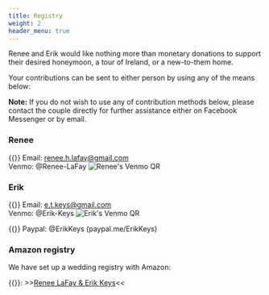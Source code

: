 ```yaml
---
title: Registry
weight: 2
header_menu: true
---
```


Renee and Erik would like nothing more than monetary donations to support their
desired honeymoon, a tour of Ireland, or a new-to-them home.

Your contributions can be sent to either person by using any of the means below:

**Note:** If you do not wish to use any of contribution methods below, please
contact the couple directly for further assistance either on Facebook Messenger
or by email.

### Renee
{{<icon class="fa fa-envelope">}}
Email: [renee.h.lafay@gmail.com](mailto:renee.h-remove.lafay@gmail.com)  
Venmo: @Renee-LaFay
![Renee's Venmo QR](images/renee-venmo-qr.jpg)

### Erik
{{<icon class="fa fa-envelope">}}
Email: [e.t.keys@gmail.com](mailto:e.t-remove.keys@gmail.com)  
Venmo: @Erik-Keys
![Erik's Venmo QR](images/erik-venmo-qr.jpg)

{{<icon class="fa fa-paypal">}}
Paypal: @ErikKeys (paypal.me/ErikKeys)

### Amazon registry
We have set up a wedding registry with Amazon:

{{<icon class="fa fa-amazon">}}: >>[Renee LaFay & Erik Keys](https://www.amazon.com/wedding/share/Renee-Erik)<<
